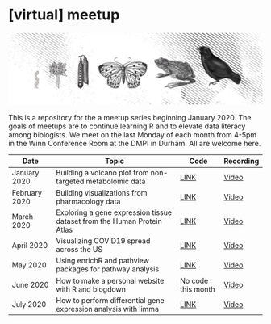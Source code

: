 
<!-- README.md is generated from README.Rmd. Please edit that file -->

# \[virtual\] meetup

![banner](README_files/figure-gfm/tidybiology_channel_art.png)
<!-- badges: start --> <!-- badges: end -->

This is a repository for the a meetup series beginning January 2020. The
goals of meetups are to continue learning R and to elevate data literacy
among biologists. We meet on the last Monday of each month from 4-5pm in
the Winn Conference Room at the DMPI in Durham. All are welcome here.

| Date          | Topic                                                                   | Code                 | Recording                                            |
| ------------- | ----------------------------------------------------------------------- | -------------------- | ---------------------------------------------------- |
| January 2020  | Building a volcano plot from non-targeted metabolomic data              | [LINK](2020_01/code) | [Video](https://www.youtube.com/watch?v=wkwFcDkbn28) |
| February 2020 | Building visualizations from pharmacology data                          | [LINK](2020_02/code) | [Video](https://youtu.be/xiEkGakOQ_Q?t=10)           |
| March 2020    | Exploring a gene expression tissue dataset from the Human Protein Atlas | [LINK](2020_03/code) | [Video](https://youtu.be/UD5qITGy_nw)                |
| April 2020    | Visualizing COVID19 spread across the US                                | [LINK](2020_04/code) | [Video](https://youtu.be/aR-TN1EbPmI?t=50)           |
| May 2020      | Using enrichR and pathview packages for pathway analysis                | [LINK](2020_05/code) | [Video](https://youtu.be/_jGM2NhToGY)                |
| June 2020     | How to make a personal website with R and blogdown                      | No code this month   | [Video](https://youtu.be/IMI_JDTJcts)                |
| July 2020     | How to perform differential gene expression analysis with limma         | [LINK](2020_07/code) | [Video](https://youtu.be)                            |
